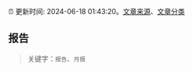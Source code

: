 :alarm_clock: 更新时间: 2024-06-18 01:43:20。[文章来源](/README.md)、[文章分类](/TAGS.md)

## 报告


> 关键字：`报告`、`月报`



